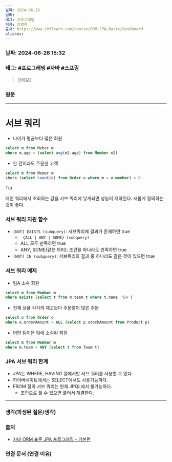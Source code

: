 ```yaml
---
날짜: 2024-06-26
넘버: 
태그: 프로그래밍
저자: 김영한
출처: https://www.inflearn.com/course/ORM-JPA-Basic/dashboard
aliases:
---
```

### 날짜:  2024-06-26 15:32

### 태그: #프로그래밍 #자바 #스프링

>[!메모]
>

### 원문
---
# 서브 쿼리
- 나이가 평균보다 많은 회원
```sql
select m from Meber m 
where m.age > (select avg(m2.age) from Member m2)
```
- 한 건이라도 주문한 고객
```sql
select m from Memer m
shere (select count(o) from Order o where m = o.member) > 0
```

> [!tip]
> 메인 쿼리에서 조회하는 값을 서브 쿼리에 넣게되면 성능이 저하된다.
> 새롭게 정의하는 것이 좋다.

### 서브 쿼리 지원 함수
- `[NOT] EXISTS (subquery)`: 서브쿼리에 결과가 존재하면 true
	- ` {ALL | ANY | SOME} (subquery)`
	- ALL 모두 만족하면 true
	- ANY, SOME(같은 의미): 조건을 하나라도 만족하면 true
- `[NOT] IN (subquery)`: 서브쿼리의 결과 중 하나라도 같은 것이  있으면 true
### 서브 쿼리 예제
- 팀A 소속 회원
```sql
select m from Member m
where exists (select t from m.team t where t.name '팀A')
```
- 전체 상품 각각의 재고보다 주문량이 많은 주문
```sql
select o from Order o
where o.orderAmount > ALL (select p.stockAmount from Product p)
```
- 어떤 팀이든 팀에 소속된 회원
```sql
select m from Member m
where m.team = ANY (select t from Team t)
```

### JPA 서브 쿼리 한계
- JPA는 WHERE, HAVING 절에서만 서브 쿼리를 사용할 수 있다.
- 하이버네이트에서는 SELECT에서도 사용가능하다.
- FROM 절의 서브 쿼리는 현재 JPQL에서 불가능하다.
	- 조인으로 풀 수 있으면 풀어서 해결한다.
---
### 생각(파생된 질문/생각)

### 출처
- [자바 ORM 표준 JPA 프로그래밍 - 기본편](https://www.inflearn.com/course/ORM-JPA-Basic/dashboard)

### 연결 문서 (연결 이유)
